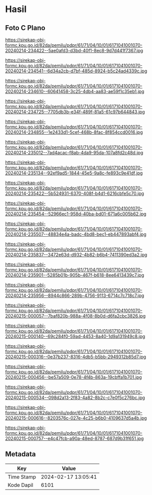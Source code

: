 # Hasil

## Foto C Plano

https://sirekap-obj-formc.kpu.go.id/82da/pemilu/pdpr/61/71/04/10/01/6171041001070-20240214-234422--5ae0afd3-d3bd-40f1-8ec8-9d7d441f7367.jpg

https://sirekap-obj-formc.kpu.go.id/82da/pemilu/pdpr/61/71/04/10/01/6171041001070-20240214-234541--6d34a2cb-d7bf-485d-8924-b5c24ad4339c.jpg

https://sirekap-obj-formc.kpu.go.id/82da/pemilu/pdpr/61/71/04/10/01/6171041001070-20240214-234610--60641458-3c25-4db4-aa83-ae59f1c35eb1.jpg

https://sirekap-obj-formc.kpu.go.id/82da/pemilu/pdpr/61/71/04/10/01/6171041001070-20240214-234725--7705db3b-e34f-489f-81a5-61c97b644843.jpg

https://sirekap-obj-formc.kpu.go.id/82da/pemilu/pdpr/61/71/04/10/01/6171041001070-20240214-234855--1e2433d1-5cef-468b-8fac-8f854ccd0016.jpg

https://sirekap-obj-formc.kpu.go.id/82da/pemilu/pdpr/61/71/04/10/01/6171041001070-20240214-235012--7ad4acac-f8ab-4da9-95da-107a8fd2c48d.jpg

https://sirekap-obj-formc.kpu.go.id/82da/pemilu/pdpr/61/71/04/10/01/6171041001070-20240214-235134--92ef9ad5-1844-45e5-9a8c-fe893c9e41df.jpg

https://sirekap-obj-formc.kpu.go.id/82da/pemilu/pdpr/61/71/04/10/01/6171041001070-20240214-235422--5b524931-6370-408f-b4d1-6216cbfe5c70.jpg

https://sirekap-obj-formc.kpu.go.id/82da/pemilu/pdpr/61/71/04/10/01/6171041001070-20240214-235454--52966ec1-958d-40ba-bd01-671a6c005b62.jpg

https://sirekap-obj-formc.kpu.go.id/82da/pemilu/pdpr/61/71/04/10/01/6171041001070-20240214-235507--48834e4a-badc-4bd8-bec1-eb447893abf4.jpg

https://sirekap-obj-formc.kpu.go.id/82da/pemilu/pdpr/61/71/04/10/01/6171041001070-20240214-235837--3472e63d-d932-4b82-b6b4-7411390ed3a2.jpg

https://sirekap-obj-formc.kpu.go.id/82da/pemilu/pdpr/61/71/04/10/01/6171041001070-20240214-235901--5285b01b-905b-467f-b618-8ee6413439c7.jpg

https://sirekap-obj-formc.kpu.go.id/82da/pemilu/pdpr/61/71/04/10/01/6171041001070-20240214-235956--8944c866-289b-4756-9113-6714c7c718c7.jpg

https://sirekap-obj-formc.kpu.go.id/82da/pemilu/pdpr/61/71/04/10/01/6171041001070-20240215-000057--7baf820b-988a-4f08-8b0d-d6fa2cbc3826.jpg

https://sirekap-obj-formc.kpu.go.id/82da/pemilu/pdpr/61/71/04/10/01/6171041001070-20240215-000140--69c284f0-59ad-4453-8a40-1d9a131949c8.jpg

https://sirekap-obj-formc.kpu.go.id/82da/pemilu/pdpr/61/71/04/10/01/6171041001070-20240215-000316--0e37b237-8316-4db5-b5bb-2949312b85d7.jpg

https://sirekap-obj-formc.kpu.go.id/82da/pemilu/pdpr/61/71/04/10/01/6171041001070-20240215-000456--be57a509-0e78-4f4b-863a-19cbffa1b701.jpg

https://sirekap-obj-formc.kpu.go.id/82da/pemilu/pdpr/61/71/04/10/01/6171041001070-20240215-000534--098d2a13-2f83-4a82-8b2c-c7e0f5c276bc.jpg

https://sirekap-obj-formc.kpu.go.id/82da/pemilu/pdpr/61/71/04/10/01/6171041001070-20240215-000616--8203576c-027e-4c25-b6b0-4109637d5a4b.jpg

https://sirekap-obj-formc.kpu.go.id/82da/pemilu/pdpr/61/71/04/10/01/6171041001070-20240215-000757--e4c47fcb-a90a-48ed-8787-687d9b31f651.jpg


## Metadata

| Key        | Value               |
| ---------- | ------------------- |
| Time Stamp | 2024-02-17 13:05:41 |
| Kode Dapil | 6101                |



